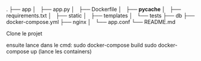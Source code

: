 
.
├── app
│   ├── app.py 
│   ├── Dockerfile
│   ├── __pycache__
│   ├── requirements.txt
│   ├── static
│   ├── templates
│   └── tests
├── db
├── docker-compose.yml
├── nginx
│   └──  app.conf
└── README.md

Clone le projet

ensuite lance dans le cmd:
    sudo docker-compose build 
    sudo docker-compose up (lance les containers)




